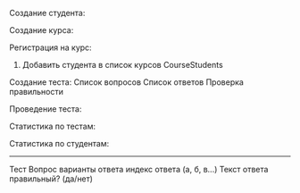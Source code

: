 Создание студента:

Создание курса:

Регистрация на курс:
1. Добавить студента в список курсов CourseStudents

Создание теста:
    Список вопросов
    Список ответов
    Проверка правильности

Проведение теста:

Статистика по тестам:

Статистика по студентам:
______________________________________________________________________
Тест
    Вопрос
        варианты ответа
            индекс ответа (а, б, в...)
            Текст ответа
            правильный? (да/нет)